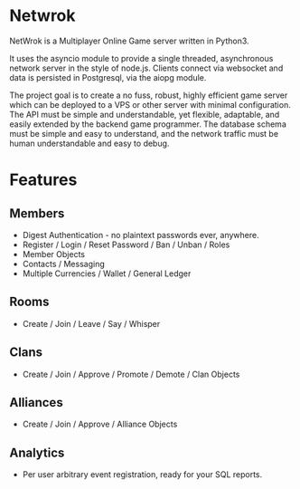 Netwrok
=======

NetWrok is a Multiplayer Online Game server written in Python3.

It uses the asyncio module to provide a single threaded, asynchronous
network server in the style of node.js. Clients connect via websocket
and data is persisted in Postgresql, via the aiopg module.

The project goal is to create a no fuss, robust, highly efficient game
server which can be deployed to a VPS or other server with minimal
configuration. The API must be simple and understandable, yet flexible,
adaptable, and easily extended by the backend game programmer. The 
database schema must be simple and easy to understand, and the network
traffic must be human understandable and easy to debug.

Features
========

Members
-------
- Digest Authentication - no plaintext passwords ever, anywhere.
- Register / Login / Reset Password / Ban / Unban / Roles
- Member Objects
- Contacts / Messaging
- Multiple Currencies / Wallet / General Ledger

Rooms
-----
- Create / Join / Leave / Say / Whisper 

Clans
-----
- Create / Join / Approve / Promote / Demote / Clan Objects

Alliances
---------
- Create / Join / Approve / Alliance Objects

Analytics
---------
- Per user arbitrary event registration, ready for your SQL reports.


